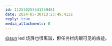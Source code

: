 ```yaml
---
id: 112530255341259481
date: 2024-05-30T13:23:49.413Z
reply: true
media_attachments: 0
---
```


[@sun](https://jiong.us/@sun) led 烧屏也很离谱，但任务栏肉眼可见的痕迹。

